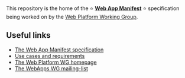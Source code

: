 This repository is the home of the :star: **[Web App Manifest](https://w3c.github.io/manifest/)** :star: specification being worked on by
the [Web Platform Working Group](https://www.w3.org/WebPlatform/WG/).

## Useful links
* [The Web App Manifest specification](https://w3c.github.io/manifest/)
* [Use cases and requirements](https://w3c-webmob.github.io/installable-webapps/)
* [The Web Platform WG homepage](https://www.w3.org/WebPlatform/WG/)
* [The WebApps WG mailing-list](https://lists.w3.org/Archives/Public/public-webapps/)
